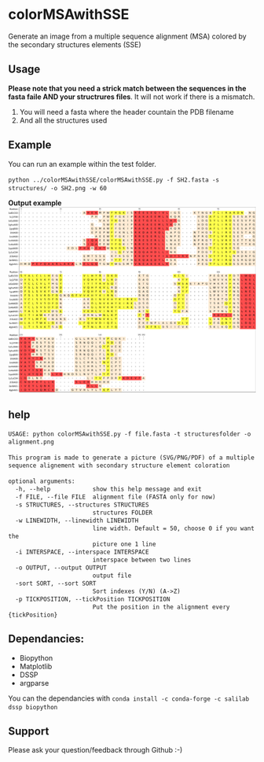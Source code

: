 # colorMSAwithSSE
Generate an image from a multiple sequence alignment (MSA) colored by the secondary structures elements (SSE)

## Usage
**Please note that you need a strick match between the sequences in the fasta faile AND your structrures files**. It will not work if there is a mismatch.

1. You will need a fasta where the header countain the PDB filename
2. And all the structures used

## Example
You can run an example within the test folder.
  
`python ../colorMSAwithSSE/colorMSAwithSSE.py -f SH2.fasta -s structures/ -o SH2.png -w 60`

**Output example**
![outputexample](test/SH2.png) 


## help

```
USAGE: python colorMSAwithSSE.py -f file.fasta -t structuresfolder -o alignment.png

This program is made to generate a picture (SVG/PNG/PDF) of a multiple
sequence alignement with secondary structure element coloration

optional arguments:
  -h, --help            show this help message and exit
  -f FILE, --file FILE  alignment file (FASTA only for now)
  -s STRUCTURES, --structures STRUCTURES
                        structures FOLDER
  -w LINEWIDTH, --linewidth LINEWIDTH
                        line width. Default = 50, choose 0 if you want the
                        picture one 1 line
  -i INTERSPACE, --interspace INTERSPACE
                        interspace between two lines
  -o OUTPUT, --output OUTPUT
                        output file
  -sort SORT, --sort SORT
                        Sort indexes (Y/N) (A->Z)
  -p TICKPOSITION, --tickPosition TICKPOSITION
                        Put the position in the alignment every {tickPosition}

```
## Dependancies:
- Biopython
- Matplotlib
- DSSP
- argparse

You can the dependancies with `conda install -c conda-forge -c salilab dssp biopython`


## Support
Please ask your question/feedback through Github :-)
